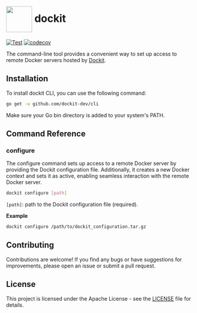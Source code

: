 <h1><img align="center" src="https://github.com/dockit-dev/cli/assets/26047023/7ed3a6a6-c09c-408c-89f5-a8733e7ad0b8" width="70"> dockit</h1>

[![Test](https://github.com/dockit-dev/cli/actions/workflows/makefile.yml/badge.svg)](https://github.com/dockit-dev/cli/actions)
[![codecov](https://codecov.io/gh/dockit-dev/cli/graph/badge.svg?token=IAQXVDRKDL)](https://codecov.io/gh/dockit-dev/cli)

The command-line tool provides a convenient way to set up access to remote Docker servers hosted by [Dockit](https://dockit.dev).

## Installation

To install dockit CLI, you can use the following command:

```bash
go get -u github.com/dockit-dev/cli
```

Make sure your Go bin directory is added to your system's PATH.

## Command Reference

### configure
The configure command sets up access to a remote Docker server by providing the Dockit configuration file. Additionally, it creates a new Docker context and sets it as active, enabling seamless interaction with the remote Docker server.

```bash
dockit configure [path]
```

`[path]`: path to the Dockit configuration file (required).

<b>Example</b>

```bash
dockit configure /path/to/dockit_configuration.tar.gz
```

## Contributing

Contributions are welcome! If you find any bugs or have suggestions for improvements, please open an issue or submit a pull request.

## License

This project is licensed under the Apache License - see the [LICENSE](https://github.com/dockit-dev/cli/blob/master/LICENSE) file for details.
